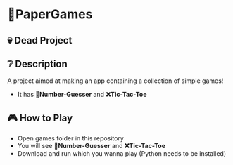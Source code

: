 # 📝PaperGames
## 💀 Dead Project
## ❔ Description
A project aimed at making an app containing a collection of simple games!
- It has **🔢Number-Guesser** and **❌Tic-Tac-Toe** 
## 🎮 How to Play
- Open games folder in this repository
- You will see **🔢Number-Guesser** and **❌Tic-Tac-Toe**
- Download and run which you wanna play (Python needs to be installed)
